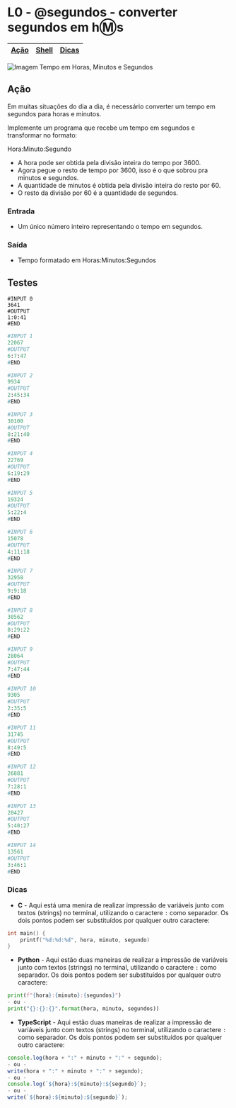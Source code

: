 # L0 - @segundos - converter segundos em h:m:s

[Ação](#ação) | [Shell](#shell) | [Dicas](#dicas)
-- | -- | --


![Imagem Tempo em Horas, Minutos e Segundos](cover.jpg)

## Ação

Em muitas situações do dia a dia, é necessário converter um tempo em segundos
para horas e minutos.

Implemente um programa que recebe um tempo em segundos e transformar no formato:

Hora:Minuto:Segundo

- A hora pode ser obtida pela divisão inteira do tempo por 3600.
- Agora pegue o resto de tempo por 3600, isso é o que sobrou pra minutos e segundos.
- A quantidade de minutos é obtida pela divisão inteira do resto por 60.
- O resto da divisão por 60 é a quantidade de segundos.

### Entrada

- Um único número inteiro representando o tempo em segundos.

### Saída

- Tempo formatado em Horas:Minutos:Segundos


## Testes

```
#INPUT 0
3641
#OUTPUT
1:0:41
#END
```

```py
#INPUT 1
22067
#OUTPUT
6:7:47
#END
```

```py
#INPUT 2
9934
#OUTPUT
2:45:34
#END
```

```py
#INPUT 3
30100
#OUTPUT
8:21:40
#END
```

```py
#INPUT 4
22769
#OUTPUT
6:19:29
#END
```

```py
#INPUT 5
19324
#OUTPUT
5:22:4
#END
```

```py
#INPUT 6
15078
#OUTPUT
4:11:18
#END
```

```py
#INPUT 7
32958
#OUTPUT
9:9:18
#END
```

```py
#INPUT 8
30562
#OUTPUT
8:29:22
#END
```

```py
#INPUT 9
28064
#OUTPUT
7:47:44
#END
```

```py
#INPUT 10
9305
#OUTPUT
2:35:5
#END
```

```py
#INPUT 11
31745
#OUTPUT
8:49:5
#END
```

```py
#INPUT 12
26881
#OUTPUT
7:28:1
#END
```

```py
#INPUT 13
20427
#OUTPUT
5:40:27
#END
```

```py
#INPUT 14
13561
#OUTPUT
3:46:1
#END
```


### Dicas

- **C** -  Aqui está uma menira de realizar impressão de variáveis junto com textos (strings) no terminal, utilizando o caractere `:` como separador. Os dois pontos podem ser substituídos por qualquer outro caractere:
```c
int main() {
    printf("%d:%d:%d", hora, minuto, segundo)
}
```

- **Python** - Aqui estão duas maneiras de realizar a impressão de variáveis junto com textos (strings) no terminal, utilizando o caractere `:` como separador. Os dois pontos podem ser substituídos por qualquer outro caractere:
``` python
print(f"{hora}:{minuto}:{segundos}")
- ou -
print("{}:{}:{}".format(hora, minuto, segundos))

```

- **TypeScript** - Aqui estão duas maneiras de realizar a impressão de variáveis junto com textos (strings) no terminal, utilizando o caractere `:` como separador. Os dois pontos podem ser substituídos por qualquer outro caractere:
``` ts
console.log(hora + ":" + minuto + ":" + segundo);
- ou -
write(hora + ":" + minuto + ":" + segundo);
- ou -
console.log(`${hora}:${minuto}:${segundo}`);
- ou -
write(`${hora}:${minuto}:${segundo}`);
```
